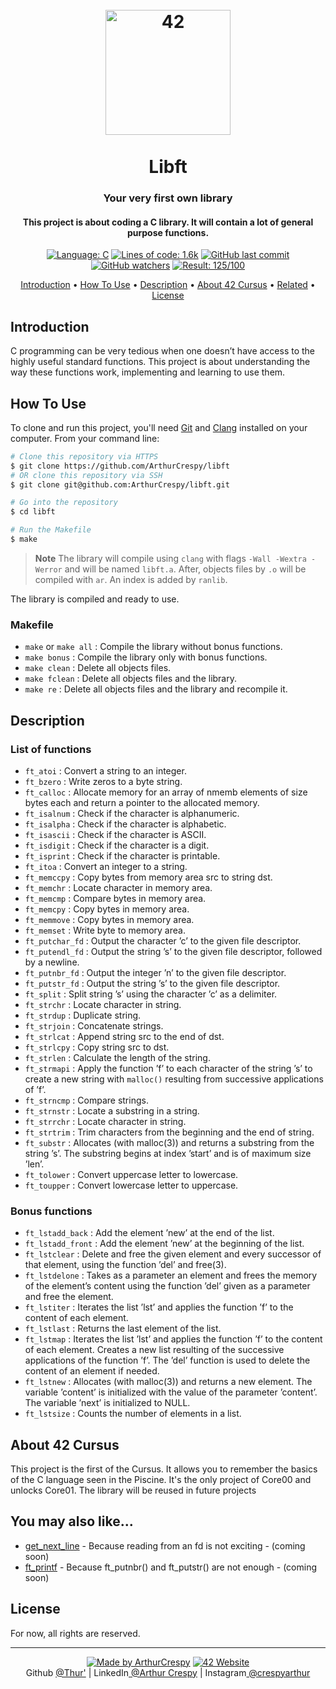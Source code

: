 <h1 align="center">
  <br>
  <a href="http://www.github.com/ArthurCrespy"><img src="https://42.fr/wp-content/uploads/2021/05/42-Final-sigle-seul.svg" alt="42" width="200"></a>
  <br><br>
  Libft
  <br>
</h1>

<h3 align="center">Your very first own library</h3>

<h4 align="center">This project is about coding a C library. It will contain a lot of general purpose functions.</a></h4>

<p align="center">
    <a href="https://github.com/ArthurCrespy/libft/search?l=c"> <img alt="Language: C" src="https://img.shields.io/badge/language-C-orange"></a>
    <a href="https://github.com/ArthurCrespy/libft"> <img alt="Lines of code: 1.6k" src="https://img.shields.io/badge/total%20lines-1.6k-blue"></a>
    <a href="https://github.com/ArthurCrespy/libft/commits"> <img alt="GitHub last commit" src="https://img.shields.io/github/last-commit/ArthurCrespy/libft?color=yellow"></a>
    <a href="https://github.com/ArthurCrespy/libft/watchers"> <img alt="GitHub watchers" src="https://img.shields.io/github/watchers/ArthurCrespy/libft?color=ff69b4"></a>
    <a href="https://projects.intra.42.fr/42cursus-libft/acrespy"> <img alt="Result: 125/100" src="https://img.shields.io/badge/result-125/100-brightgreen"></a>
  
</p>

<p align="center">
  <a href="#introduction">Introduction</a> •
  <a href="#how-to-use">How To Use</a> •
  <a href="#description">Description</a> •
  <a href="#about-42-cursus">About 42 Cursus</a> •
  <a href="#you-may-also-like">Related</a> •
  <a href="#license">License</a>
</p>

## Introduction

C programming can be very tedious when one doesn’t have access to the highly useful standard functions. This project is about understanding the way these functions work, implementing and learning to use them.

## How To Use

To clone and run this project, you'll need [Git](https://git-scm.com) and [Clang](https://clang.llvm.org/) installed on your computer. From your command line:

```bash
# Clone this repository via HTTPS
$ git clone https://github.com/ArthurCrespy/libft
# OR clone this repository via SSH
$ git clone git@github.com:ArthurCrespy/libft.git

# Go into the repository
$ cd libft

# Run the Makefile
$ make
```

> **Note**
> The library will compile using ```clang``` with flags ```-Wall -Wextra -Werror``` and will be named ```libft.a```. After, objects files  by ```.o``` will be compiled with ```ar```. An index is added by ```ranlib```.

The library is compiled and ready to use.

### Makefile

- ```make``` or ```make all``` : Compile the library without bonus functions.
- ```make bonus``` : Compile the library only with bonus functions.
- ```make clean``` : Delete all objects files.
- ```make fclean``` : Delete all objects files and the library.
- ```make re``` : Delete all objects files and the library and recompile it.

## Description

### List of functions

- ```ft_atoi``` : Convert a string to an integer.
- ```ft_bzero``` : Write zeros to a byte string.
- ```ft_calloc``` : Allocate memory for an array of nmemb elements of size bytes each and return a pointer to the allocated memory.
- ```ft_isalnum``` : Check if the character is alphanumeric.
- ```ft_isalpha``` : Check if the character is alphabetic.
- ```ft_isascii``` : Check if the character is ASCII.
- ```ft_isdigit``` : Check if the character is a digit.
- ```ft_isprint``` : Check if the character is printable.
- ```ft_itoa``` : Convert an integer to a string.
- ```ft_memccpy``` : Copy bytes from memory area src to string dst.
- ```ft_memchr``` : Locate character in memory area.
- ```ft_memcmp``` : Compare bytes in memory area.
- ```ft_memcpy``` : Copy bytes in memory area.
- ```ft_memmove``` : Copy bytes in memory area.
- ```ft_memset``` : Write byte to memory area.
- ```ft_putchar_fd``` : Output the character ’c’ to the given file descriptor.
- ```ft_putendl_fd``` : Output the string ’s’ to the given file descriptor, followed by a newline.
- ```ft_putnbr_fd``` : Output the integer ’n’ to the given file descriptor.
- ```ft_putstr_fd``` : Output the string ’s’ to the given file descriptor.
- ```ft_split``` : Split string ’s’ using the character ’c’ as a delimiter.
- ```ft_strchr``` : Locate character in string.
- ```ft_strdup``` : Duplicate string.
- ```ft_strjoin``` : Concatenate strings.
- ```ft_strlcat``` : Append string src to the end of dst.
- ```ft_strlcpy``` : Copy string src to dst.
- ```ft_strlen``` : Calculate the length of the string.
- ```ft_strmapi``` : Apply the function ’f’ to each character of the string ’s’ to create a new string with ```malloc()``` resulting from successive applications of ’f’.
- ```ft_strncmp``` : Compare strings.
- ```ft_strnstr``` : Locate a substring in a string.
- ```ft_strrchr``` : Locate character in string.
- ```ft_strtrim``` : Trim characters from the beginning and the end of string.
- ```ft_substr``` : Allocates (with malloc(3)) and returns a substring from the string ’s’. The substring begins at index ’start’ and is of maximum size ’len’.
- ```ft_tolower``` : Convert uppercase letter to lowercase.
- ```ft_toupper``` : Convert lowercase letter to uppercase.

### Bonus functions

- ```ft_lstadd_back``` : Add the element ’new’ at the end of the list.
- ```ft_lstadd_front``` : Add the element ’new’ at the beginning of the list.
- ```ft_lstclear``` : Delete and free the given element and every successor of that element, using the function ’del’ and free(3).
- ```ft_lstdelone``` : Takes as a parameter an element and frees the memory of the element’s content using the function ’del’ given as a parameter and free the element.
- ```ft_lstiter``` : Iterates the list ’lst’ and applies the function ’f’ to the content of each element.
- ```ft_lstlast``` : Returns the last element of the list.
- ```ft_lstmap``` : Iterates the list ’lst’ and applies the function ’f’ to the content of each element. Creates a new list resulting of the successive applications of the function ’f’. The ’del’ function is used to delete the content of an element if needed.
- ```ft_lstnew``` : Allocates (with malloc(3)) and returns a new element. The variable ’content’ is initialized with the value of the parameter ’content’. The variable ’next’ is initialized to NULL.
- ```ft_lstsize``` : Counts the number of elements in a list.

## About 42 Cursus

This project is the first of the Cursus. It allows you to remember the basics of the C language seen in the Piscine. It's the only project of Core00 and unlocks Core01. The library will be reused in future projects

## You may also like...

- [get_next_line](https://github.com/ArthurCrespy/get_next_line) - Because reading from an fd is not exciting - (coming soon)
- [ft_printf](https://github.com/ArthurCrespy/ft_printf) - Because ft_putnbr() and ft_putstr() are not enough - (coming soon)

## License

For now, all rights are reserved.

---
<p align="center">
    <a href="https://github.com/ArthurCrespy"> <img alt="Made by ArthurCrespy" src="https://img.shields.io/badge/made%20by-ArthurCrespy-blue"></a>
    <a href="https://42.fr"><img alt="42 Website" src="https://img.shields.io/badge/website-42.fr-blue"></a>
    <br>
    Github <a href="https://github.com/ArthurCrespy" about="blank">@Thur'</a> |
    LinkedIn<a href="https://fr.linkedin.com/in/crespyarthur" about="blank"> @Arthur Crespy</a> |
    Instagram<a href="https://instagram.com/arthurcrespy" about="blank"> @crespyarthur</a> 
</p>
